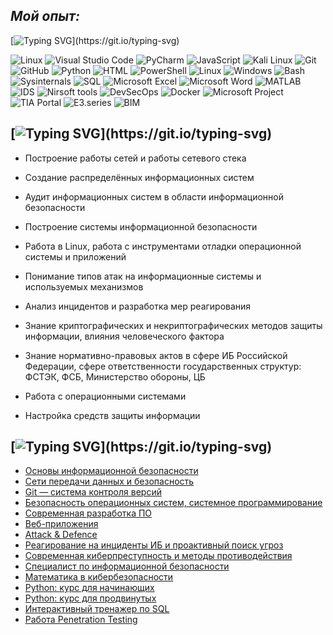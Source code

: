 ## *Мой опыт:*

[![Typing SVG](https://readme-typing-svg.herokuapp.com?color=000000&lines=С+чем+я+знаком:)](https://git.io/typing-svg)

![Linux](https://img.shields.io/badge/Linux-FF6C37?style=for-the-badge&logo=Linux&logoColor=white) ![Visual Studio Code](https://img.shields.io/badge/Visual%20Studio%20Code-0078d7.svg?style=for-the-badge&logo=visual-studio-code&logoColor=white) ![PyCharm](https://img.shields.io/badge/PyCharm-%23ED8B00.svg?style=for-the-badge&logo=PyCharm&logoColor=white) ![JavaScript](https://img.shields.io/badge/javascript-%23323330.svg?style=for-the-badge&logo=javascript&logoColor=%23F7DF1E) ![Kali Linux](https://img.shields.io/badge/Kali%20Linux-000000.svg?style=for-the-badge&logo=Kali%20Linux&logoColor=white) ![Git](https://img.shields.io/badge/git-%23F05033.svg?style=for-the-badge&logo=git&logoColor=white) ![GitHub](https://img.shields.io/badge/github-%23121011.svg?style=for-the-badge&logo=github&logoColor=white) 	![Python](https://img.shields.io/badge/Python-%232671E5.svg?style=for-the-badge&logo=Python&logoColor=white) ![HTML](https://img.shields.io/badge/html-%23E34F26.svg?style=for-the-badge&logo=html&logoColor=white) ![PowerShell](https://img.shields.io/badge/PowerShell-%230A0FFF.svg?style=for-the-badge&logo=PowerShell&logoColor=white) ![Linux](https://img.shields.io/badge/Linux-%23F46800.svg?style=for-the-badge&logo=Linux&logoColor=white) ![Windows](https://img.shields.io/badge/Windows-0078D6?style=for-the-badge&logo=windows&logoColor=white) ![Bash](https://img.shields.io/badge/Bash-%234D4D4D.svg?style=for-the-badge&logo=Bash&logoColor=white) ![Sysinternals](https://img.shields.io/badge/Sysinternals-3DDC84?style=for-the-badge&logo=Sysinternals&logoColor=white) ![SQL](https://img.shields.io/badge/sql-%2300f.svg?style=for-the-badge&logo=sql&logoColor=white) ![Microsoft Excel](https://img.shields.io/badge/Microsoft_Excel-217346?style=for-the-badge&logo=microsoft-excel&logoColor=white) ![Microsoft Word](https://img.shields.io/badge/Microsoft_Word-2B579A?style=for-the-badge&logo=microsoft-word&logoColor=white) ![MATLAB](https://img.shields.io/badge/MATLAB-%230db7ed.svg?style=for-the-badge&logo=MATLAB&logoColor=white) ![IDS](https://img.shields.io/badge/-IDS-%23E5E5E5?style=for-the-badge&logo=IDS&logoColor=058a5e) ![Nirsoft tools](https://img.shields.io/badge/-Nirsoft%20tools-%43B02A?style=for-the-badge&logo=Nirsoft%20tools&logoColor=white) ![DevSecOps](https://img.shields.io/badge/DevSecOps-%232C5263.svg?style=for-the-badge&logo=DevSecOps&logoColor=white) ![Docker](https://img.shields.io/badge/Docker-0078D6?style=for-the-badge&logo=Docker&logoColor=white) ![Microsoft Project](https://img.shields.io/badge/Microsoft_Project-217346?style=for-the-badge&logo=Microsoft-Project&logoColor=white) ![TIA Portal](https://img.shields.io/badge/TIA%20Portal-0078D6?style=for-the-badge&logo=TIA%20Portal&logoColor=white) ![E3.series](https://img.shields.io/badge/E3.series-%23E34F26.svg?style=for-the-badge&logo=E3.series&logoColor=white) ![BIM](https://img.shields.io/badge/BIM-0078D6?style=for-the-badge&logo=BIM&logoColor=white)

## [![Typing SVG](https://readme-typing-svg.herokuapp.com?color=000000&lines=Ключевые+навыки:)](https://git.io/typing-svg)


- Построение работы сетей и работы сетевого стека

- Создание распределённых информационных систем

- Аудит информационных систем в области информационной безопасности

- Построение системы информационной безопасности

- Работа в Linux, работа с инструментами отладки операционной системы и приложений

- Понимание типов атак на информационные системы и используемых механизмов
  
- Анализ инцидентов и разработка мер реагирования

- Знание криптографических и некриптографических методов защиты информации, влияния человеческого фактора

- Знание нормативно-правовых актов в сфере ИБ Российской Федерации, сфере ответственности государственных структур: ФСТЭК, ФСБ, Министерство обороны, ЦБ

- Работа с операционными системами

- Настройка средств защиты информации




## [![Typing SVG](https://readme-typing-svg.herokuapp.com?color=000000&lines=Сертификаты:)](https://git.io/typing-svg)

- [Основы информационной безопасности](https://github.com/MJMP48/pc/blob/344e92536fa82cc0890e7a1a0a07f9bfe73f618a/certificate_1.pdf)
- [Сети передачи данных и безопасность](https://github.com/MJMP48/pc/blob/344e92536fa82cc0890e7a1a0a07f9bfe73f618a/certificate_2.pdf)
- [Git — система контроля версий](https://github.com/MJMP48/pc/blob/344e92536fa82cc0890e7a1a0a07f9bfe73f618a/certificate_3.pdf)
- [Безопасность операционных систем, системное программирование](https://github.com/MJMP48/pc/blob/344e92536fa82cc0890e7a1a0a07f9bfe73f618a/certificate_4.pdf)
- [Современная разработка ПО](https://github.com/MJMP48/pc/blob/344e92536fa82cc0890e7a1a0a07f9bfe73f618a/certificate_5.pdf)
- [Веб-приложения](https://github.com/MJMP48/pc/blob/344e92536fa82cc0890e7a1a0a07f9bfe73f618a/certificate_6.pdf)
- [Аttack & Defence](https://github.com/MJMP48/pc/blob/344e92536fa82cc0890e7a1a0a07f9bfe73f618a/certificate_7.pdf)
- [Реагирование на инциденты ИБ и проактивный поиск угроз](https://github.com/MJMP48/pc/blob/344e92536fa82cc0890e7a1a0a07f9bfe73f618a/certificate_8.pdf)
- [Современная киберпреступность и методы противодействия](https://github.com/MJMP48/pc/blob/344e92536fa82cc0890e7a1a0a07f9bfe73f618a/certificate_9.pdf)
- [Специалист по информационной безопасности](https://github.com/MJMP48/pc/blob/344e92536fa82cc0890e7a1a0a07f9bfe73f618a/certificate_10.pdf)
- [Математика в кибербезопасности](https://github.com/MJMP48/pc/blob/344e92536fa82cc0890e7a1a0a07f9bfe73f618a/stepik-certificate-Mathematics%20in%20Cybersecurity.pdf)
- [Python: курс для начинающих](https://github.com/MJMP48/pc/blob/344e92536fa82cc0890e7a1a0a07f9bfe73f618a/stepik-certificate-Python_beginner.pdf)
- [Python: курс для продвинутых](https://github.com/MJMP48/pc/blob/344e92536fa82cc0890e7a1a0a07f9bfe73f618a/stepik-certificate-Python_advanced.pdf)
- [Интерактивный тренажер по SQL](https://github.com/MJMP48/pc/blob/344e92536fa82cc0890e7a1a0a07f9bfe73f618a/stepik-certificate-SQL.pdf)
- [Работа Penetration Testing](https://hackmd.io/JuRaVzQxTQ2HJTwWF2Nmkg?view)













<!--
**MJMP48** is a ✨ _special_ ✨ repository because its `README.md` (this file) appears on your GitHub profile.

Here are some ideas to get you started:

- 🔭 I’m currently working on ...
- 🌱 I’m currently learning ...
- 👯 I’m looking to collaborate on ...
- 🤔 I’m looking for help with ...
- 💬 Ask me about ...
- 📫 How to reach me: ...
- 😄 Pronouns: ...
- ⚡ Fun fact: ...
-->
